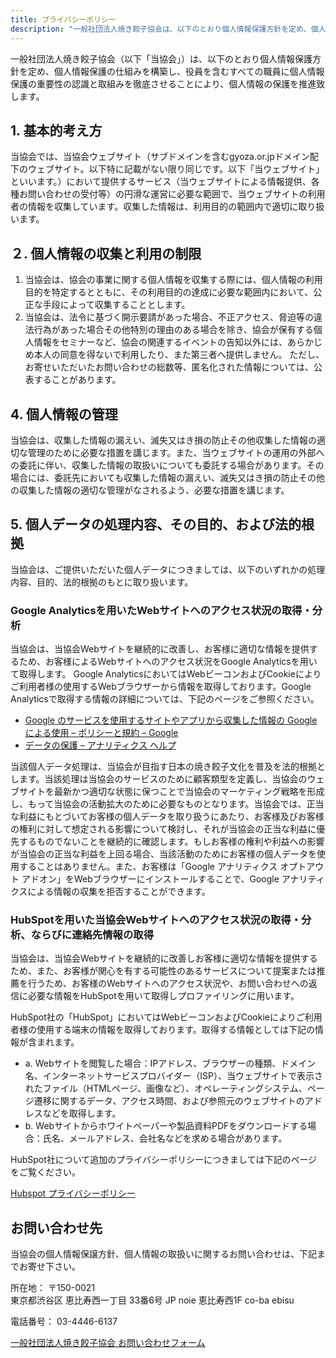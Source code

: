 ```yaml
---
title: プライバシーポリシー
description: "一般社団法人焼き餃子協会は、以下のとおり個人情報保護方針を定め、個人情報保護の仕組みを構築し、役員を含むすべての職員に個人情報保護の重要性の認識と取組みを徹底させることにより、個人情報の保護を推進致します。"
---
```

一般社団法人焼き餃子協会（以下「当協会」）は、以下のとおり個人情報保護方針を定め、個人情報保護の仕組みを構築し、役員を含むすべての職員に個人情報保護の重要性の認識と取組みを徹底させることにより、個人情報の保護を推進致します。

## 1. 基本的考え方

当協会では、当協会ウェブサイト（サブドメインを含むgyoza.or.jpドメイン配下のウェブサイト。以下特に記載がない限り同じです。以下「当ウェブサイト」といいます。）において提供するサービス（当ウェブサイトによる情報提供、各種お問い合わせの受付等）の円滑な運営に必要な範囲で、当ウェブサイトの利用者の情報を収集しています。収集した情報は、利用目的の範囲内で適切に取り扱います。

## ２. 個人情報の収集と利用の制限

1. 当協会は、協会の事業に関する個人情報を収集する際には、個人情報の利用目的を特定するとともに、その利用目的の達成に必要な範囲内において、公正な手段によって収集することとします。
2. 当協会は、法令に基づく開示要請があった場合、不正アクセス、脅迫等の違法行為があった場合その他特別の理由のある場合を除き、協会が保有する個人情報をセミナーなど、協会の関連するイベントの告知以外には、あらかじめ本人の同意を得ないで利用したり、また第三者へ提供しません。
ただし、お寄せいただいたお問い合わせの総数等、匿名化された情報については、公表することがあります。

## 4. 個人情報の管理

当協会は、収集した情報の漏えい、滅失又はき損の防止その他収集した情報の適切な管理のために必要な措置を講じます。また、当ウェブサイトの運用の外部への委託に伴い、収集した情報の取扱いについても委託する場合があります。その場合には、委託先においても収集した情報の漏えい、滅失又はき損の防止その他の収集した情報の適切な管理がなされるよう、必要な措置を講じます。

## 5. 個⼈データの処理内容、その⽬的、および法的根拠

当協会は、ご提供いただいた個⼈データにつきましては、以下のいずれかの処理内容、⽬的、法的根拠のもとに取り扱います。

### Google Analyticsを⽤いたWebサイトへのアクセス状況の取得・分析

当協会は、当協会Webサイトを継続的に改善し、お客様に適切な情報を提供するため、お客様によるWebサイトへのアクセス状況をGoogle Analyticsを⽤いて取得します。 Google AnalyticsにおいてはWebビーコンおよびCookieによりご利⽤者様の使⽤するWebブラウザーから情報を取得しております。Google Analyticsで取得する情報の詳細については、下記のページをご参照ください。

- [Google のサービスを使用するサイトやアプリから収集した情報の Google による使用 – ポリシーと規約 – Google](https://policies.google.com/technologies/partner-sites?hl=ja)
- [データの保護 – アナリティクス ヘルプ](https://support.google.com/analytics/answer/6004245?hl=ja)

当該個⼈データ処理は、当協会が目指す日本の焼き餃子文化を普及を法的根拠とします。当該処理は当協会のサービスのために顧客類型を定義し、当協会のウェブサイトを最新かつ適切な状態に保つことで当協会のマーケティング戦略を形成し、もって当協会の活動拡大のために必要なものとなります。当協会では、正当な利益にもとづいてお客様の個⼈データを取り扱うにあたり、お客様及びお客様の権利に対して想定される影響について検討し、それが当協会の正当な利益に優先するものでないことを継続的に確認します。もしお客様の権利や利益への影響が当協会の正当な利益を上回る場合、当該活動のためにお客様の個⼈データを使⽤することはありません。また、お客様は「Google アナリティクス オプトアウト アドオン」をWebブラウザーにインストールすることで、Google アナリティクスによる情報の収集を拒否することができます。

### HubSpotを⽤いた当協会Webサイトへのアクセス状況の取得・分析、ならびに連絡先情報の取得

当協会は、当協会Webサイトを継続的に改善しお客様に適切な情報を提供するため、また、お客様が関⼼を有する可能性のあるサービスについて提案または推薦を⾏うため、お客様のWebサイトへのアクセス状況や、お問い合わせへの返信に必要な情報をHubSpotを⽤いて取得しプロファイリングに⽤います。

HubSpot社の「HubSpot」においてはWebビーコンおよびCookieによりご利⽤者様の使⽤する端末の情報を取得しております。取得する情報としては下記の情報が含まれます。

- a. Webサイトを閲覧した場合：IPアドレス、ブラウザーの種類、ドメイン名、インターネットサービスプロバイダー（ISP）、当ウェブサイトで表⽰されたファイル（HTMLページ、画像など）、オペレーティングシステム、ページ遷移に関するデータ、アクセス時間、および参照元のウェブサイトのアドレスなどを取得します。
- b. Webサイトからホワイトペーパーや製品資料PDFをダウンロードする場合：⽒名、メールアドレス、会社名などを求める場合があります。

HubSpot社について追加のプライバシーポリシーにつきましては下記のページをご覧ください。

[Hubspot プライバシーポリシー](https://legal.hubspot.com/jp/privacy-policy)

## お問い合わせ先

当協会の個人情報保譲方針、個人情報の取扱いに関するお問い合わせは、下記までお寄せ下さい。

所在地： 〒150-0021  
東京都渋谷区 恵比寿西一丁目 33番6号 JP noie 恵比寿西1F co-ba ebisu

電話番号： 03-4446-6137

[一般社団法人焼き餃子協会 お問い合わせフォーム](/form "お問い合わせフォーム")

